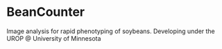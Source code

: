 # BeanCounter
Image analysis for rapid phenotyping of soybeans. Developing under the UROP @ University of Minnesota
